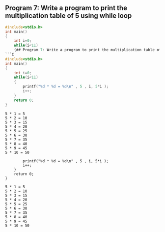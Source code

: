 ## Program 7: Write a program to print the multiplication table of 5 using while loop
```C
#include<stdio.h>
int main()
{
    int i=0;
    while(i<11)
    {## Program 7: Write a program to print the multiplication table of 5 using while loop
```C
#include<stdio.h>
int main()
{
    int i=0;
    while(i<11)
    {
        printf("%d * %d = %d\n" , 5 , i, 5*i );
        i++;
    }
    return 0;
}
```
```Output:5 * 0 = 0
5 * 1 = 5
5 * 2 = 10
5 * 3 = 15
5 * 4 = 20
5 * 5 = 25
5 * 6 = 30
5 * 7 = 35
5 * 8 = 40
5 * 9 = 45
5 * 10 = 50

        printf("%d * %d = %d\n" , 5 , i, 5*i );
        i++;
    }
    return 0;
}
```
```Output:5 * 0 = 0
5 * 1 = 5
5 * 2 = 10
5 * 3 = 15
5 * 4 = 20
5 * 5 = 25
5 * 6 = 30
5 * 7 = 35
5 * 8 = 40
5 * 9 = 45
5 * 10 = 50
